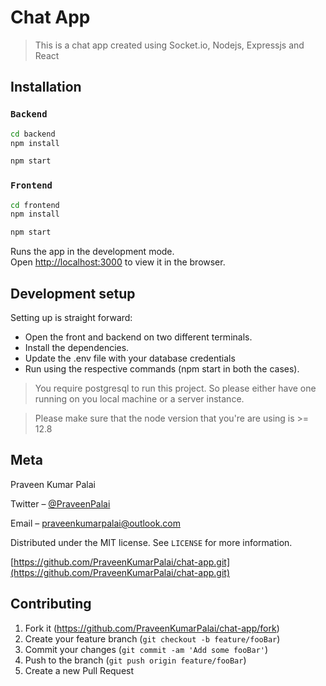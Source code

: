 # Chat App
> This is a chat app created using Socket.io, Nodejs, Expressjs and React

## Installation

### `Backend`

```sh
cd backend
npm install

npm start
```

### `Frontend`

```sh
cd frontend
npm install

npm start
```

Runs the app in the development mode.<br />
Open [http://localhost:3000](http://localhost:3000) to view it in the browser.


## Development setup

Setting up is straight forward:
* Open the front and backend on two different terminals. 
* Install the dependencies.
* Update the .env file with your database credentials
* Run using the respective commands (npm start in both the cases).

> You require postgresql to run this project. So please either have one running on you local machine or a server instance.

> Please make sure that the node version that you're are using is >= 12.8


## Meta

Praveen Kumar Palai 

Twitter – [@PraveenPalai](https://twitter.com/PraveenPalai) 

Email – praveenkumarpalai@outlook.com

Distributed under the MIT license. See ``LICENSE`` for more information.

[https://github.com/PraveenKumarPalai/chat-app.git](https://github.com/PraveenKumarPalai/chat-app.git)

## Contributing

1. Fork it (<https://github.com/PraveenKumarPalai/chat-app/fork>)
2. Create your feature branch (`git checkout -b feature/fooBar`)
3. Commit your changes (`git commit -am 'Add some fooBar'`)
4. Push to the branch (`git push origin feature/fooBar`)
5. Create a new Pull Request

